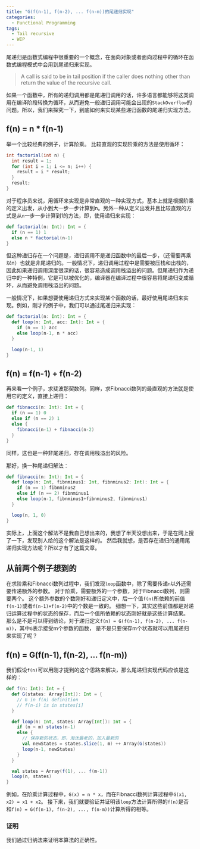```yaml
---
title: "G(f(n-1), f(n-2), ... f(n-m))的尾递归实现"
categories:
  - Functional Programming
tags:
  - Tail recursive
  - WIP
---
```


尾递归是函数式编程中很重要的一个概念，在面向对象或者面向过程中的循环在函数式编程模式中会用到尾递归来实现。

 > A call is said to be in tail position if the caller does nothing other than return the value of the recursive call.

如果一个函数中，所有的递归调用都是尾递归调用的话，许多语言都能够将这类调用在编译阶段转换为循环，从而避免一般递归调用可能会出现的`StackOverflow`的问题。所以，我们来探究一下，到底如何来实现某些递归函数的尾递归实现方法。

## f(n) = n * f(n-1)

举一个比较经典的例子，计算阶乘。
比较直观的实现阶乘的方法是使用循环：

``` java
int factorial(int n) {
  int result = 1;
  for (int i = 1; i <= n; i++) {
    result = i * result;
  }
  result;
}
```

对于程序员来说，用循环来实现是非常直观的一种实现方式，基本上就是根据阶乘的定义出发，从小到大一步一步计算到n。另外一种从定义出发并且比较直观的方式是从`n`一步一步计算到1的方法，即，使用递归来实现：

``` scala
def factorial(n: Int): Int = {
  if (n == 1) 1
  else n * factorial(n-1)
}
```

但这种递归存在一个问题是，递归调用不是递归函数中的最后一步，（还需要再乘以n）也就是非尾递归的。一般情况下，递归调用过程中是需要被压栈和出栈的，因此如果递归调用深度很深的话，很容易造成调用栈溢出的问题。但尾递归作为递归中的一种特例，它是可以被优化的，编译器在编译过程中很容易将尾递归变成循环，从而避免调用栈溢出的问题。

一般情况下，如果想要使用递归方式来实现某个函数的话，最好使用尾递归来实现。例如，刚才的例子中，我们可以通过尾递归来实现：

``` scala
def factorial(n: Int): Int = {
  def loop(n: Int, acc: Int): Int = {
    if (n == 1) acc
    else loop(n-1, n * acc)
  }

  loop(n-1, 1)
}
```


## f(n) = f(n-1) + f(n-2)

再来看一个例子，求斐波那契数列。同样，求Fibnacci数列的最直观的方法就是使用它的定义，直接上递归：

``` scala
def fibnacci(n: Int): Int = {
  if (n == 1) 0
  else if (n == 2) 1
  else {
    fibnacci(n-1) + fibnacci(n-2)
  }
}
```

同样，这也是一种非尾递归，存在调用栈溢出的风险。

那好，换一种尾递归解法：

``` scala
def fibnacci(n: Int): Int = {
  def loop(n: Int, fibnminus1: Int, fibnminus2: Int): Int = {
    if (n == 1) fibnminus2
    else if (n == 2) fibnminus1
    else loop(n-1, fibnminus1+fibnminus2, fibnminus1)
  }

  loop(n, 1, 0)
}
```

实际上，上面这个解法不是我自己想出来的，我想了半天没想出来，于是在网上搜了一下，发现别人给的这个解法是这样的。
然后我就想，是否存在递归的通用尾递归实现方法呢？所以才有了这篇文章。

## 从前两个例子想到的

在求阶乘和Fibnacci数列过程中，我们发现`loop`函数中，除了需要传递`n`以外还需要传递额外的参数。
对于阶乘，需要额外的一个参数，对于Fibnacci数列，则需要两个。
这个额外参数的个数刚好和递归定义中，后一个值`f(n)`所依赖的前值`f(n-1)`或者`f(n-1)+f(n-2)`中的个数是一致的。
细想一下，其实这些前值都是对递归运算过程中的状态的保存，而后一个值所依赖的状态刚好就是这些计算结果。
那么是不是可以得到结论，对于递归定义`f(n) = G(f(n-1), f(n-2), ... f(n-m))`，其中`G`表示接受m个参数的函数，
是不是只要保存m个状态就可以用尾递归来实现了呢？

## f(n) = G(f(n-1), f(n-2), ... f(n-m))

我们假设`f(n)`可以用刚才提到的这个思路来解决，那么尾递归实现代码应该是这样的：

``` scala
def f(n: Int): Int = {
  def G(states: Array[Int]): Int = {
    // G in f(n) definition
    // f(n-i) is in states[i]
  }

  def loop(n: Int, states: Array[Int]): Int = {
    if (n < m) states(n-1)
    else {
      // 保存新的状态，即，淘汰最老的，加入最新的
      val newStates = states.slice(1, m) ++ Array(G(states))
      loop(n-1, newStates)
    }
  }

  val states = Array(f(1), ... f(m-1))
  loop(n, states)
}
```

例如，在阶乘计算过程中，`G(x) = n * x`，而在Fibnacci数列计算过程中`G(x1, x2) = x1 + x2`。
接下来，我们就要验证并证明该`loop`方法计算所得的`f(n)`是否和`f(n) = G(f(n-1), f(n-2), ..., f(n-m))`计算所得的相等。

### 证明

我们通过归纳法来证明本算法的正确性。


